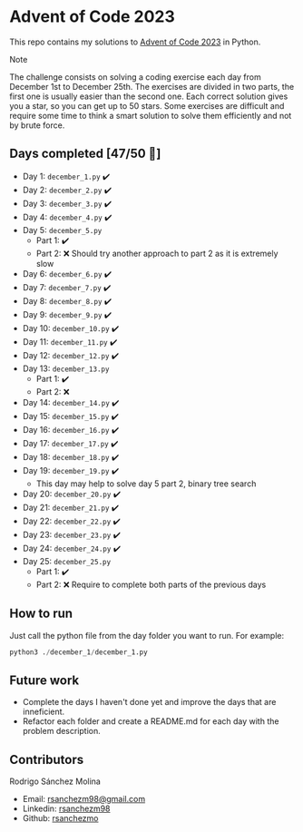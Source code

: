 # Advent of Code 2023
This repo contains my solutions to [Advent of Code 2023](https://adventofcode.com/) in Python. 

> [!NOTE]
> The challenge consists on solving a coding exercise each day from December 1st to December 25th. The exercises are divided in two parts, the first one is usually easier than the second one. Each correct solution gives you a star, so you can get up to 50 stars. Some exercises are difficult and require some time to think a smart solution to solve them efficiently and not by brute force.

## Days completed [47/50 🌟]
- Day 1: ```december_1.py```  ✔️
- Day 2: ```december_2.py```  ✔️
- Day 3: ```december_3.py```  ✔️
- Day 4: ```december_4.py```  ✔️
- Day 5: ```december_5.py```  
    - Part 1: ✔️
    - Part 2: ❌ Should try another approach to part 2 as it is extremely slow
- Day 6: ```december_6.py```  ✔️
- Day 7: ```december_7.py```  ✔️
- Day 8: ```december_8.py```  ✔️
- Day 9: ```december_9.py```  ✔️
- Day 10: ```december_10.py``` ✔️
- Day 11: ```december_11.py``` ✔️
- Day 12: ```december_12.py``` ✔️ 
- Day 13: ```december_13.py``` 
    - Part 1: ✔️
    - Part 2: ❌
- Day 14: ```december_14.py``` ✔️
- Day 15: ```december_15.py``` ✔️
- Day 16: ```december_16.py``` ✔️
- Day 17: ```december_17.py``` ✔️
- Day 18: ```december_18.py``` ✔️
- Day 19: ```december_19.py``` ✔️
    - This day may help to solve day 5 part 2, binary tree search
- Day 20: ```december_20.py``` ✔️
- Day 21: ```december_21.py``` ✔️
- Day 22: ```december_22.py``` ✔️
- Day 23: ```december_23.py``` ✔️
- Day 24: ```december_24.py``` ✔️
- Day 25: ```december_25.py```
    - Part 1: ✔️
    - Part 2: ❌ Require to complete both parts of the previous days


## How to run
Just call the python file from the day folder you want to run. For example:

```python
python3 ./december_1/december_1.py
```

## Future work
- Complete the days I haven't done yet and improve the days that are inneficient.
- Refactor each folder and create a README.md for each day with the problem description.

## Contributors
Rodrigo Sánchez Molina
- Email: rsanchezm98@gmail.com
- Linkedin: [rsanchezm98](https://www.linkedin.com/in/rsanchezm98/)
- Github: [rsanchezmo](https://github.com/rsanchezmo)
